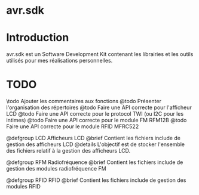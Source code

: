 # avr.sdk

# Introduction

avr.sdk est un Software Development Kit contenant les librairies et les outils
utilisés pour mes réalisations personnelles.

# TODO

\todo Ajouter les commentaires aux fonctions
@todo Présenter l'organisation des répertoires
@todo Faire une API correcte pour l'afficheur LCD
@todo Faire une API correcte pour le protocol TWI (ou I2C pour les intimes)
@todo Faire une API correcte pour le module FM RFM12B
@todo Faire une API correcte pour le module RFID MFRC522



@defgroup LCD Afficheurs LCD
@brief    Contient les fichiers include de gestion des afficheurs LCD
@details  L'objectif est de stocker l'ensemble des fichiers relatif à la gestion
          des afficheurs LCD.

@defgroup RFM Radiofréquence
@brief    Contient les fichiers include de gestion des modules radiofréquence FM

@defgroup RFID RFID
@brief    Contient les fichiers include de gestion des modules RFID
